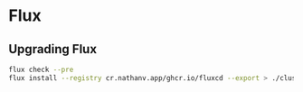 # Flux

## Upgrading Flux

```bash
flux check --pre
flux install --registry cr.nathanv.app/ghcr.io/fluxcd --export > ./cluster/flux-system/gotk-components.yaml
```
